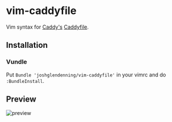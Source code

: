 # vim-caddyfile

Vim syntax for [Caddy's](https://caddyserver.com/) [Caddyfile](https://caddyserver.com/docs/caddyfile).

## Installation
### Vundle
Put `Bundle 'joshglendenning/vim-caddyfile'` in your vimrc and do `:BundleInstall`.

## Preview
![preview](https://raw.githubusercontent.com/joshglendenning/vim-caddyfile/master/images/caddyfile-preview.png)
